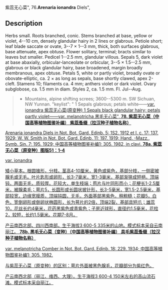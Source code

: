 紫蕊无心菜",
76.**Arenaria ionandra** Diels",

## Description
Herbs small. Roots branched, conic. Stems branched at base, yellow or violet, 4--10 cm, densely glandular hairy in 2 lines or glabrous. Petiole short; leaf blade saccate or ovate, 3--7 × 1--3 mm, thick, both surfaces glabrous, base attenuate, apex obtuse. Flower solitary, terminal; bracts similar to leaves but smaller. Pedicel 1--2.5 mm, glandular villous. Sepals 5, dark violet at base abaxially, orbicular-lanceolate or orbicular, 3--5 × 1.5--2.5 mm, glabrous or black glandular hairy, base broadened, margin broadly membranous, apex obtuse. Petals 5, white or partly violet, broadly ovate or obovate-elliptic, ca. 2 × as long as sepals, base shortly clawed, apex 2-cleft. Stamens 10; filaments ca. 4 mm; anthers violet or dark violet. Ovary subglobose, ca. 1.5 mm in diam. Styles 2, ca. 1.5 mm. Fl. Jul--Aug.

> * Mountains, alpine shifting screes; 3600--5300 m. SW Sichuan, NW Yunnan.
  "keylist": "
1 Sepals glabrous; petals white——<a href='/info/Arenaria ionandra var. ionandra?t=foc'>var. ionandra 紫蕊无心菜(原变种)
1 Sepals black glandular hairy; petals partly violet——<a href='/info/Arenaria ionandra var. melanotricha?t=foc'>var. melanotricha 黑毛无心菜",
**78. 紫蕊无心菜（中国高等植物图鉴补编） 紫蕊蚤缀（拉汉种子植物名称）**

Arenaria ionandra Diels in Not. Bot. Gard. Edinb. 5: 1S2. 1912 et l. c. 17: 137. 1929; W. W. Smith in Not. Bot. Gard. Edinb. 11: 197. 1919; Hand. -Mazz., Symb. Sin. 7: 195. 1929; 中国高等植物图鉴补编1: 305. 1982, in clavi.
**78a. 紫蕊无心菜（原变种）图版51：1-4**

var. ionandra

矮小草本。根圆锥形，分枝。茎高4-10厘米，黄色或紫色，基部分枝，一侧密被腺毛或无毛。叶片匙形或卵形，长3-7毫米，宽1-3毫米，基部渐狭成短柄，顶端钝，两面无毛，质较厚。花较大，单生枝端；苞片与叶同形而小；花梗长1-2.5厘米，被腺柔毛；萼片5，长圆形或长圆状披针形，长3-5毫米，宽1.5-2.5毫米，基部较宽，边缘宽膜质，顶端钝圆，无毛，外面基部黑紫色，稍粗糙；花瓣5，白色，宽倒卵形或倒卵状椭圆形，长为萼片的2倍，顶端2裂，基部具短爪；雄蕊10，花丝长约4毫米，花药黑紫色或青紫色；子房近球形，直径约1.5毫米，花柱2，较短，长约1.5毫米。花期7-8月。

产云南西北部、四川西南部。生于海拔3 600-5 335米的山地。模式标本采自云南丽江。
**78b. 黑毛无心菜（变种）（中国高等植物图鉴补编） 具毛紫蕊蚤缀（拉汉种子植物名称）**

var. melanotricha Comber in Not. Bot. Gard. Edinb. 18: 229. 1934; 中国高等植物图鉴补编1: 305. 1982.

与紫蕊无心菜（原变种）的区别：萼片外面被黑色腺毛，花瓣部分为紫红色。

产云南西北部（丽江、维西、大理）。生于海拔3 600-4 150米左右的高山流石滩。模式标本采自丽江。
